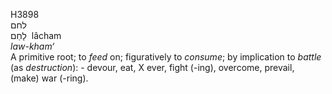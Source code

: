 <body>
  <p>H3898<br>  לחם  <br> לָחַם  ‎  lâcham  <br><i>law-kham‘ </i><br>A primitive root; to <i>feed</i> on; figuratively to <i>consume</i>; by implication to <i>battle</i> (as <i>destruction</i>): - devour, eat, X ever, fight (-ing), overcome, prevail, (make) war (-ring).<br></p>
 </body>